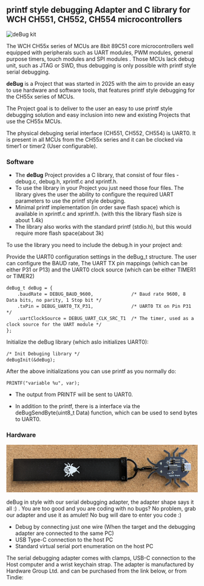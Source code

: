 ## printf style debugging Adapter and C library for WCH CH551, CH552, CH554 microcontrollers
![deBug kit](https://raw.githubusercontent.com/Irdroid/deBug/refs/heads/main/Hardware/Pictures/deBug1.jpg)

The WCH CH55x series of MCUs are 8bit 89C51 core microcontrollers well equipped with peripherals such as UART modules, PWM modules, general purpose timers, touch modules and SPI modules . Those MCUs lack debug unit, such as JTAG or SWD, thus debugging is only possible with printf style serial debugging.

**deBug** is a Project that was started in 2025 with the aim to provide an easy to use hardware and software tools, that features printf style debugging for the CH55x series of MCUs.

The Project goal is to deliver to the user an easy to use printf style debugging solution and easy inclusion into new and existing Projects that use the CH55x MCUs. 

The physical debuging serial interface (CH551, CH552, CH554) is UART0. It is present in all MCUs from the CH55x series and it can be clocked via timer1 or timer2 (User configurable).

### Software
- The **deBug** Project provides a C library, that consist of four files - debug.c, debug.h, xprintf.c and xprintf.h. 
- To use the library in your Project you just need those four files. The library gives the user the ability to configure the required UART parameters to use the printf style debuging. 
- Minimal printf implementation (in order save flash space) which is available in xprintf.c and xprintf.h. (with this the library flash size is about 1.4k)
- The library also works with the standard printf (stdio.h), but this would require more flash space(about 3k)


To use the library you need to include the debug.h in your project and:

Provide the UART0 configuration settings in the deBug_t structure. The user can configure the BAUD rate, The UART TX pin mappings (which can be either P31 or P13) and the UART0 clock source (which can be either TIMER1 or TIMER2) 
```
deBug_t deBug = {
    .baudRate = DEBUG_BAUD_9600,              /* Baud rate 9600, 8 Data bits, no parity, 1 Stop bit */
    .txPin = DEBUG_UART0_TX_P31,              /* UART0 TX on Pin P31 */
    .uartClockSource = DEBUG_UART_CLK_SRC_T1  /* The timer, used as a clock source for the UART module */
};
```

Initialize the deBug library (which aslo initializes UART0):
```
/* Init Debuging library */
deBugInit(&deBug);
```

After the above initializations you can use printf as you normally do:
```
PRINTF("variable %u", var);
```

- The output from PRINTF will be sent to UART0.

- In addition to the printf, there is a interface via the deBugSendByte(uint8_t Data) function, which can be used to send bytes to UART0.

### Hardware
![deBug adapter for CH55x MCUs](https://raw.githubusercontent.com/Irdroid/deBug/refs/heads/main/Hardware/Pictures/deBug4.jpg)

deBug in style with our serial debugging adapter, the adapter shape says it all :) . You are too good and you are coding with no bugs? No problem, grab our adapter and use it as amulet! No bug will dare to enter you code :) 

- Debug by connecting just one wire (When the target and the debugging adapter are connected to the same PC)
- USB Type-C connection to the host PC
- Standard virtual serial port enumeration on the host PC

The serial debugging adapter comes with clamps, USB-C connection to the Host computer and a wrist keychain strap. The adapter is manufactured by Hardware Group Ltd. and can be purchased from the link below, or from Tindie:


